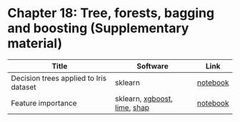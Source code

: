 # Chapter 18: Tree, forests, bagging and boosting    (Supplementary material)


[dtree]: https://colab.research.google.com/github/probml/pyprobml/blob/master/book1/supplements/iris_dtree.ipynb
[importance]: https://colab.research.google.com/github/probml/pyprobml/blob/master/book1/supplements/feature_importance_trees_tutorial.ipynb

|Title|Software|Link|
|-----------|----|----|
|Decision trees applied to Iris dataset| sklearn| [notebook][dtree]
|Feature importance| sklearn, [xgboost](https://xgboost.readthedocs.io/en/latest/python/python_intro.html), [lime](https://github.com/marcotcr/lime), [shap](https://shap.readthedocs.io/en/latest/) | [notebook][importance]


